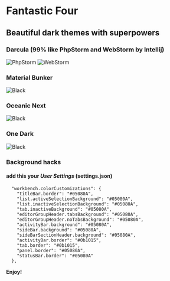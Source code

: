 # Fantastic Four


## Beautiful dark themes with superpowers


### Darcula (99% like **PhpStorm** and **WebStorm** by Intellij)
![PhpStorm](https://raw.githubusercontent.com/sldobri/daily/master/images/darcula-phpstorm.png)
![WebStorm](https://raw.githubusercontent.com/sldobri/daily/master/images/darcula-webstorm.png)

### Material Bunker
![Black](https://raw.githubusercontent.com/sldobri/daily/master/images/Material.png)

### Oceanic Next
![Black](https://raw.githubusercontent.com/sldobri/daily/master/images/OceanicNext.png)

### One Dark
![Black](https://raw.githubusercontent.com/sldobri/daily/master/images/OneDark.png)



### Background hacks

#### add this your ***User Settings*** (settings.json)
```
  "workbench.colorCustomizations": {
    "titleBar.border": "#05080A",
    "list.activeSelectionBackground": "#05080A",
    "list.inactiveSelectionBackground": "#05080A",
    "tab.inactiveBackground": "#05080A",
    "editorGroupHeader.tabsBackground": "#05080A",
    "editorGroupHeader.noTabsBackground": "#05080A",
    "activityBar.background": "#05080A",
    "sideBar.background": "#05080A",
    "sideBarSectionHeader.background": "#05080A",
    "activityBar.border": "#0b1015",
    "tab.border": "#0b1015",
    "panel.border": "#05080A",
    "statusBar.border": "#05080A"
  },
  ```



**Enjoy!**
